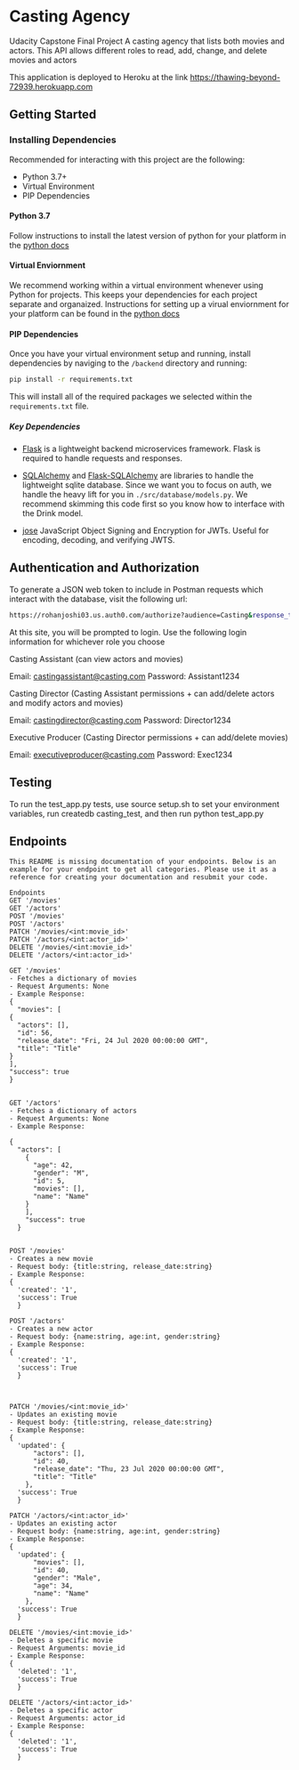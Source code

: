 # Casting Agency

Udacity Capstone Final Project
A casting agency that lists both movies and actors. This API allows different roles to read, add, change, and delete movies and actors

This application is deployed to Heroku at the link https://thawing-beyond-72939.herokuapp.com

## Getting Started

### Installing Dependencies

Recommended for interacting with this project are the following:

- Python 3.7+
- Virtual Environment
- PIP Dependencies

#### Python 3.7

Follow instructions to install the latest version of python for your platform in the [python docs](https://docs.python.org/3/using/unix.html#getting-and-installing-the-latest-version-of-python)

#### Virtual Enviornment

We recommend working within a virtual environment whenever using Python for projects. This keeps your dependencies for each project separate and organaized. Instructions for setting up a virual enviornment for your platform can be found in the [python docs](https://packaging.python.org/guides/installing-using-pip-and-virtual-environments/)

#### PIP Dependencies

Once you have your virtual environment setup and running, install dependencies by naviging to the `/backend` directory and running:

```bash
pip install -r requirements.txt
```

This will install all of the required packages we selected within the `requirements.txt` file.

##### Key Dependencies

- [Flask](http://flask.pocoo.org/)  is a lightweight backend microservices framework. Flask is required to handle requests and responses.

- [SQLAlchemy](https://www.sqlalchemy.org/) and [Flask-SQLAlchemy](https://flask-sqlalchemy.palletsprojects.com/en/2.x/) are libraries to handle the lightweight sqlite database. Since we want you to focus on auth, we handle the heavy lift for you in `./src/database/models.py`. We recommend skimming this code first so you know how to interface with the Drink model.

- [jose](https://python-jose.readthedocs.io/en/latest/) JavaScript Object Signing and Encryption for JWTs. Useful for encoding, decoding, and verifying JWTS.

## Authentication and Authorization

To generate a JSON web token to include in Postman requests which interact with the database, visit the following url:

```bash
https://rohanjoshi03.us.auth0.com/authorize?audience=Casting&response_type=token&client_id=lp7nVfQysF3Q2FSta2R4G7ZfA5HarJHE&redirect_uri=https://thawing-beyond-72939.herokuapp.com/login-results
```

At this site, you will be prompted to login. Use the following login information for whichever role you choose

Casting Assistant (can view actors and movies)

Email: castingassistant@casting.com
Password: Assistant1234

Casting Director (Casting Assistant permissions + can add/delete actors and modify actors and movies)

Email: castingdirector@casting.com
Password: Director1234

Executive Producer (Casting Director permissions + can add/delete movies)

Email: executiveproducer@casting.com
Password: Exec1234


## Testing

To run the test_app.py tests, use source setup.sh to set your environment variables, run createdb casting_test, and then run python test_app.py

## Endpoints

```
This README is missing documentation of your endpoints. Below is an example for your endpoint to get all categories. Please use it as a reference for creating your documentation and resubmit your code.

Endpoints
GET '/movies'
GET '/actors'
POST '/movies'
POST '/actors'
PATCH '/movies/<int:movie_id>'
PATCH '/actors/<int:actor_id>'
DELETE '/movies/<int:movie_id>'
DELETE '/actors/<int:actor_id>'

GET '/movies'
- Fetches a dictionary of movies
- Request Arguments: None
- Example Response:
{
  "movies": [
{
  "actors": [],
  "id": 56,
  "release_date": "Fri, 24 Jul 2020 00:00:00 GMT",
  "title": "Title"
}
],
"success": true
}


GET '/actors'
- Fetches a dictionary of actors
- Request Arguments: None
- Example Response:

{
  "actors": [
    {
      "age": 42,
      "gender": "M",
      "id": 5,
      "movies": [],
      "name": "Name"
    }
    ],
    "success": true
  }


POST '/movies'
- Creates a new movie
- Request body: {title:string, release_date:string}
- Example Response:
{
  'created': '1',
  'success': True
  }

POST '/actors'
- Creates a new actor
- Request body: {name:string, age:int, gender:string}
- Example Response:
{
  'created': '1',
  'success': True
  }



PATCH '/movies/<int:movie_id>'
- Updates an existing movie
- Request body: {title:string, release_date:string}
- Example Response:
{
  'updated': {
      "actors": [],
      "id": 40,
      "release_date": "Thu, 23 Jul 2020 00:00:00 GMT",
      "title": "Title"
    },
  'success': True
  }

PATCH '/actors/<int:actor_id>'
- Updates an existing actor
- Request body: {name:string, age:int, gender:string}
- Example Response:
{
  'updated': {
      "movies": [],
      "id": 40,
      "gender": "Male",
      "age": 34,
      "name": "Name"
    },
  'success': True
  }

DELETE '/movies/<int:movie_id>'
- Deletes a specific movie
- Request Arguments: movie_id
- Example Response:
{
  'deleted': '1',
  'success': True
  }

DELETE '/actors/<int:actor_id>'
- Deletes a specific actor
- Request Arguments: actor_id
- Example Response:
{
  'deleted': '1',
  'success': True
  }


```
